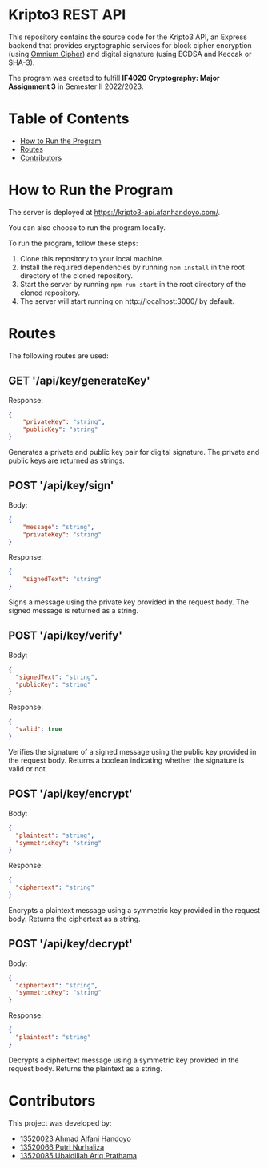 # Kripto3 REST API

This repository contains the source code for the Kripto3 API, an Express backend that provides cryptographic services for block cipher encryption (using <a href="https://github.com/Putriliza/Kripto-2">Omnium Cipher</a>) and digital signature (using ECDSA and Keccak or SHA-3).

The program was created to fulfill **IF4020 Cryptography: Major Assignment 3** in Semester II 2022/2023.

# Table of Contents
* [How to Run the Program](#how-to-run-the-program)
* [Routes](#routes)
* [Contributors](#contributors)

# How to Run the Program

The server is deployed at https://kripto3-api.afanhandoyo.com/.

You can also choose to run the program locally.

To run the program, follow these steps:

1. Clone this repository to your local machine.
2. Install the required dependencies by running `npm install` in the root directory of the cloned repository.
3. Start the server by running `npm run start` in the root directory of the cloned repository.
4. The server will start running on http://localhost:3000/ by default.

# Routes

The following routes are used:

## GET '/api/key/generateKey'

Response:

```json
{
    "privateKey": "string",
    "publicKey": "string"
}
```

Generates a private and public key pair for digital signature. The private and public keys are returned as strings.

## POST '/api/key/sign'
Body:

```json
{
    "message": "string",
    "privateKey": "string"
}
```

Response:

```json
{
    "signedText": "string"
}
```
Signs a message using the private key provided in the request body. The signed message is returned as a string.

## POST '/api/key/verify'

Body:

```json
{
  "signedText": "string",
  "publicKey": "string"
}
```

Response:

```json
{
  "valid": true
}
```
Verifies the signature of a signed message using the public key provided in the request body. Returns a boolean indicating whether the signature is valid or not.

## POST '/api/key/encrypt'

Body:

```json
{
  "plaintext": "string",
  "symmetricKey": "string"
}
```
Response:

```json
{
  "ciphertext": "string"
}
```
Encrypts a plaintext message using a symmetric key provided in the request body. Returns the ciphertext as a string.

## POST '/api/key/decrypt'

Body:

```json
{
  "ciphertext": "string",
  "symmetricKey": "string"
}
```

Response:

```json
{
  "plaintext": "string"
}
```

Decrypts a ciphertext message using a symmetric key provided in the request body. Returns the plaintext as a string.

# Contributors
This project was developed by:

- <a href="https://www.linkedin.com/in/ahmad-alfani-handoyo/">13520023 Ahmad Alfani Handoyo</a>
- <a href="https://www.linkedin.com/in/putri-nurhaliza/">13520066 Putri Nurhaliza</a>
- <a href="https://www.linkedin.com/in/ubaidillah-ariq-prathama-03535a1ba/">13520085 Ubaidillah Ariq Prathama</a>
